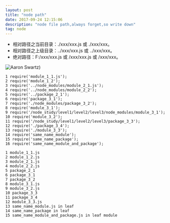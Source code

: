 ```yaml
---
layout: post
title: "node path"
date: 2017-09-24 12:15:06 
description: "node file path,always forget,so write down"
tag: node
---
```



- 相对路径之当前目录：./xxx/xxx.js 或 ./xxx/xxx。
- 相对路径之上级目录：../xxx/xxx.js 或 ../xxx/xxx。
- 绝对路径：F:/xxx/xxx.js 或 /xxx/xxx.js 或 /xxx/xxx。


![Aaron Swartz](https://raw.githubusercontent.com/smshen/MarkdownPhotos/master/Res/test.jpg))


```
1 require('module_1_1.js');
2 require('module_1_2');
3 require('../node_modules/module_2_1.js');
4 require('../node_modules/module_2_2');
5 require('../package_2_1');
6 require('package_3_1');
7 require('./node_modules/package_3_2');
8 require('module_3_1');
9 require('/node_study/level1/level2/level3/node_modules/module_3_1');
10 require('module_3_2');
11 require('/node_study/level1/level2/level3/package_3_3');
12 require('./package_3_4');
13 require('./module_3_3');
14 require('same_name_module');
15 require('same_name_package');
16 require('same_name_module_and_package');
```

```
1 module_1_1.js
2 module_1_2.js
3 module_2_1.js
4 module_2_2.js
5 package_2_1
6 package_3_1
7 package_3_2
8 module_3_1.js
9 module_3_2.js
10 package_3_3
11 package_3_4
12 module_3_3.js
13 same_name_module.js in leaf
14 same_name_package in leaf
15 same_name_module_and_package.js in leaf module
```
